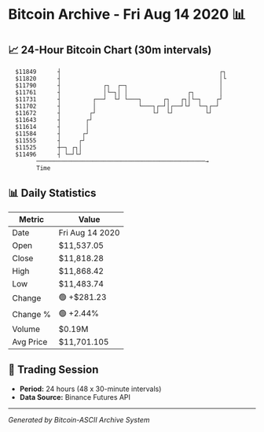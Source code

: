 # Bitcoin Archive - Fri Aug 14 2020 📊

## 📈 24-Hour Bitcoin Chart (30m intervals)

```
  $11849      ┤                                             ┌┐ 
  $11820      ┤                                             │└ 
  $11790      ┤            ┌┐  ┌─┐                          │  
  $11761      ┤            │└─┐│ │                 ┌┐       │  
  $11731      ┤         ┌──┘  └┘ └───┐      ┌┐   ┌┐│└─┐    ┌┘  
  $11702      ┤         │            └───┐┌─┘│┌──┘└┘  └─┐┌─┘   
  $11672      ┤        ┌┘                └┘  └┘         └┘     
  $11643      ┤       ┌┘                                       
  $11614      ┤       │                                        
  $11584      ┤      ┌┘                                        
  $11555      ┤     ┌┘                                         
  $11525      ┼─┐ ┌┐│                                          
  $11496      ┤ └─┘└┘                                          
        ────────────────────────────────────────────────→
        Time
```

## 📊 Daily Statistics

| Metric | Value |
|--------|-------|
| Date | Fri Aug 14 2020 |
| Open | $11,537.05 |
| Close | $11,818.28 |
| High | $11,868.42 |
| Low | $11,483.74 |
| Change | 🟢 +$281.23 |
| Change % | 🟢 +2.44% |
| Volume | $0.19M |
| Avg Price | $11,701.105 |

## 📅 Trading Session

- **Period:** 24 hours (48 x 30-minute intervals)
- **Data Source:** Binance Futures API

---
*Generated by Bitcoin-ASCII Archive System*
